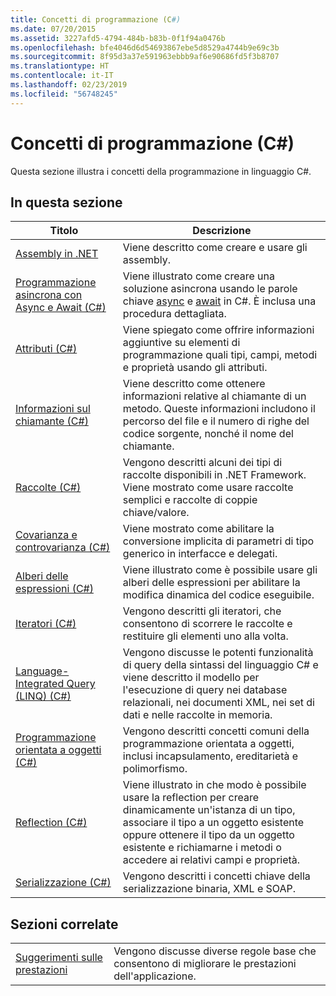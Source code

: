 ```yaml
---
title: Concetti di programmazione (C#)
ms.date: 07/20/2015
ms.assetid: 3227afd5-4794-484b-b83b-0f1f94a0476b
ms.openlocfilehash: bfe4046d6d54693867ebe5d8529a4744b9e69c3b
ms.sourcegitcommit: 8f95d3a37e591963ebbb9af6e90686fd5f3b8707
ms.translationtype: HT
ms.contentlocale: it-IT
ms.lasthandoff: 02/23/2019
ms.locfileid: "56748245"
---
```

# <a name="programming-concepts-c"></a>Concetti di programmazione (C#)
Questa sezione illustra i concetti della programmazione in linguaggio C#.  
  
## <a name="in-this-section"></a>In questa sezione  
  
|Titolo|Descrizione|  
|-----------|-----------------|  
|[Assembly in .NET](../../../standard/assembly/index.md)|Viene descritto come creare e usare gli assembly.|  
|[Programmazione asincrona con Async e Await (C#)](../../../csharp/programming-guide/concepts/async/index.md)|Viene illustrato come creare una soluzione asincrona usando le parole chiave [async](../../../csharp/language-reference/keywords/async.md) e [await](../../../csharp/language-reference/keywords/await.md) in C#. È inclusa una procedura dettagliata.|  
|[Attributi (C#)](../../../csharp/programming-guide/concepts/attributes/index.md)|Viene spiegato come offrire informazioni aggiuntive su elementi di programmazione quali tipi, campi, metodi e proprietà usando gli attributi.|  
|[Informazioni sul chiamante (C#)](../../../csharp/programming-guide/concepts/caller-information.md)|Viene descritto come ottenere informazioni relative al chiamante di un metodo. Queste informazioni includono il percorso del file e il numero di righe del codice sorgente, nonché il nome del chiamante.|  
|[Raccolte (C#)](../../../csharp/programming-guide/concepts/collections.md)|Vengono descritti alcuni dei tipi di raccolte disponibili in .NET Framework. Viene mostrato come usare raccolte semplici e raccolte di coppie chiave/valore.|  
|[Covarianza e controvarianza (C#)](../../../csharp/programming-guide/concepts/covariance-contravariance/index.md)|Viene mostrato come abilitare la conversione implicita di parametri di tipo generico in interfacce e delegati.|  
|[Alberi delle espressioni (C#)](../../../csharp/programming-guide/concepts/expression-trees/index.md)|Viene illustrato come è possibile usare gli alberi delle espressioni per abilitare la modifica dinamica del codice eseguibile.|  
|[Iteratori (C#)](../../../csharp/programming-guide/concepts/iterators.md)|Vengono descritti gli iteratori, che consentono di scorrere le raccolte e restituire gli elementi uno alla volta.|  
|[Language-Integrated Query (LINQ) (C#)](../../../csharp/programming-guide/concepts/linq/index.md)|Vengono discusse le potenti funzionalità di query della sintassi del linguaggio C# e viene descritto il modello per l'esecuzione di query nei database relazionali, nei documenti XML, nei set di dati e nelle raccolte in memoria.|  
|[Programmazione orientata a oggetti (C#)](../../../csharp/programming-guide/concepts/object-oriented-programming.md)|Vengono descritti concetti comuni della programmazione orientata a oggetti, inclusi incapsulamento, ereditarietà e polimorfismo.|  
|[Reflection (C#)](../../../csharp/programming-guide/concepts/reflection.md)|Viene illustrato in che modo è possibile usare la reflection per creare dinamicamente un'istanza di un tipo, associare il tipo a un oggetto esistente oppure ottenere il tipo da un oggetto esistente e richiamarne i metodi o accedere ai relativi campi e proprietà.|  
|[Serializzazione (C#)](../../../csharp/programming-guide/concepts/serialization/index.md)|Vengono descritti i concetti chiave della serializzazione binaria, XML e SOAP.|  
  
## <a name="related-sections"></a>Sezioni correlate  
  
|||  
|---|---|  
|[Suggerimenti sulle prestazioni](../../../../docs/framework/performance/performance-tips.md) | Vengono discusse diverse regole base che consentono di migliorare le prestazioni dell'applicazione.|
